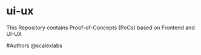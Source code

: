 # ui-ux
This Repository contains Proof-of-Concepts (PoCs) based on Frontend and UI-UX

#Authors
@scalexlabs
